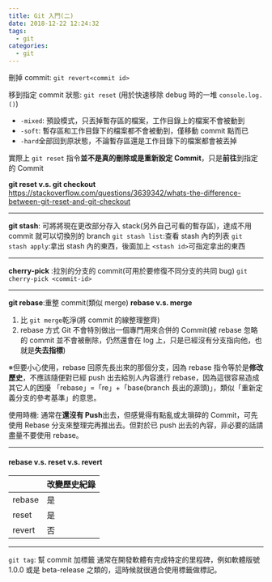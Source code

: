 ```yaml
---
title: Git 入門(二)
date: 2018-12-22 12:24:32
tags:
  - git
categories:
  - git
---
```


刪掉 commit: `git revert<commit id>`

移到指定 commit 狀態: `git reset` (用於快速移除 debug 時的一堆 `console.log.()`)

- `-mixed`: 預設模式，只丟掉暫存區的檔案，工作目錄上的檔案不會被動到
- `-soft`: 暫存區和工作目錄下的檔案都不會被動到，僅移動 commit 點而已
- `-hard`全部回到原狀態，不論暫存區還是工作目錄下的檔案都會被丟掉

實際上 `git reset` 指令**並不是真的刪除或是重新設定 Commit**，只是**前往**到指定的 Commit

**git reset v.s. git checkout**
https://stackoverflow.com/questions/3639342/whats-the-difference-between-git-reset-and-git-checkout

---

**git stash**: 可將將現在更改部分存入 stack(另外自己可看的暫存區)，達成不用 commit 就可以切換別的 branch
`git stash list`:查看 stash 內的列表
`git stash apply`:拿出 stash 內的東西，後面加上 `<stash id>`可指定拿出的東西

---

**cherry-pick** :拉別的分支的 commit(可用於要修復不同分支的共同 bug)
`git cherry-pick <commit-id>`

---

**git rebase**:重整 commit(類似 merge)
**rebase v.s. merge**

1. 比 `git merge`乾淨(將 commit 的線整理整齊)
2. rebase 方式 Git 不會特別做出一個專門用來合併的 Commit(被 rebase 忽略的 commit 並不會被刪除，仍然還會在 log 上，只是已經沒有分支指向他，也就是**失去指標**)

※但要小心使用，rebase 回原先長出來的那個分支，因為 rebase 指令等於是**修改歷史**，不應該隨便對已經 push 出去給別人內容進行 rebase，因為這很容易造成其它人的困擾
「rebase」=「re」+「base(branch 長出的源頭)」，類似「重新定義分支的參考基準」的意思。

使用時機:
通常在**還沒有 Push**出去，但感覺得有點亂或太瑣碎的 Commit，可先使用 Rebase 分支來整理完再推出去。但對於已 push 出去的內容，非必要的話請盡量不要使用 rebase。

---

#### rebase v.s. reset v.s. revert

|        | 改變歷史紀錄 |
| ------ | ------------ |
| rebase | 是           |
| reset  | 是           |
| revert | 否           |

---

`git tag`: 幫 commit 加標籤
通常在開發軟體有完成特定的里程碑，例如軟體版號 1.0.0 或是 beta-release 之類的，這時候就很適合使用標籤做標記。
